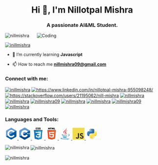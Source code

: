 
<h1 align="center">Hi 👋, I'm Nillotpal Mishra</h1>
<h3 align="center">A passionate AI&ML Student.</h3>
<img align="right" alt="Coding" width="400" src="https://camo.githubusercontent.com/c1dcb74cc1c1835b1d716f5051499a2814c683c806b15f04b0eba492863703e9/68747470733a2f2f63646e2e6472696262626c652e636f6d2f75736572732f3733303730332f73637265656e73686f74732f363538313234332f6176656e746f2e676966">

<p align="left"> <img src="https://komarev.com/ghpvc/?username=nillmishra&label=Profile%20views&color=0e75b6&style=flat" alt="nillmishra" /> </p>

<p align="left"> <a href="https://twitter.com/inillmishra" target="blank"><img src="https://img.shields.io/twitter/follow/inillmishra?logo=twitter&style=for-the-badge" alt="inillmishra" /></a> </p>

- 🌱 I’m currently learning **Javascript**

- 📫 How to reach me **nillmishra09@gmail.com**

<h3 align="left">Connect with me:</h3>
<p align="left">
<a href="https://twitter.com/inillmishra" target="blank"><img align="center" src="https://raw.githubusercontent.com/rahuldkjain/github-profile-readme-generator/master/src/images/icons/Social/twitter.svg" alt="inillmishra" height="30" width="40" /></a>
<a href="https://linkedin.com/in/https://www.linkedin.com/in/nillotpal-mishra-955098248/" target="blank"><img align="center" src="https://raw.githubusercontent.com/rahuldkjain/github-profile-readme-generator/master/src/images/icons/Social/linked-in-alt.svg" alt="https://www.linkedin.com/in/nillotpal-mishra-955098248/" height="30" width="40" /></a>
<a href="https://stackoverflow.com/users/https://stackoverflow.com/users/21195062/nill-mishra" target="blank"><img align="center" src="https://raw.githubusercontent.com/rahuldkjain/github-profile-readme-generator/master/src/images/icons/Social/stack-overflow.svg" alt="https://stackoverflow.com/users/21195062/nill-mishra" height="30" width="40" /></a>
<a href="https://instagram.com/nillmishra" target="blank"><img align="center" src="https://raw.githubusercontent.com/rahuldkjain/github-profile-readme-generator/master/src/images/icons/Social/instagram.svg" alt="nillmishra" height="30" width="40" /></a>
<a href="https://www.codechef.com/users/nillmishra" target="blank"><img align="center" src="https://cdn.jsdelivr.net/npm/simple-icons@3.1.0/icons/codechef.svg" alt="nillmishra" height="30" width="40" /></a>
<a href="https://www.hackerrank.com/nillmishra09" target="blank"><img align="center" src="https://raw.githubusercontent.com/rahuldkjain/github-profile-readme-generator/master/src/images/icons/Social/hackerrank.svg" alt="nillmishra09" height="30" width="40" /></a>
<a href="https://codeforces.com/profile/nillmishra" target="blank"><img align="center" src="https://raw.githubusercontent.com/rahuldkjain/github-profile-readme-generator/master/src/images/icons/Social/codeforces.svg" alt="nillmishra" height="30" width="40" /></a>
<a href="https://www.leetcode.com/nillmishra" target="blank"><img align="center" src="https://raw.githubusercontent.com/rahuldkjain/github-profile-readme-generator/master/src/images/icons/Social/leet-code.svg" alt="nillmishra" height="30" width="40" /></a>
<a href="https://www.hackerearth.com/nillmishra09" target="blank"><img align="center" src="https://raw.githubusercontent.com/rahuldkjain/github-profile-readme-generator/master/src/images/icons/Social/hackerearth.svg" alt="nillmishra09" height="30" width="40" /></a>
<a href="https://auth.geeksforgeeks.org/user/nillmishra" target="blank"><img align="center" src="https://raw.githubusercontent.com/rahuldkjain/github-profile-readme-generator/master/src/images/icons/Social/geeks-for-geeks.svg" alt="nillmishra" height="30" width="40" /></a>
</p>

<h3 align="left">Languages and Tools:</h3>
<p align="left"> <a href="https://www.cprogramming.com/" target="_blank" rel="noreferrer"> <img src="https://raw.githubusercontent.com/devicons/devicon/master/icons/c/c-original.svg" alt="c" width="40" height="40"/> </a> <a href="https://www.w3schools.com/cpp/" target="_blank" rel="noreferrer"> <img src="https://raw.githubusercontent.com/devicons/devicon/master/icons/cplusplus/cplusplus-original.svg" alt="cplusplus" width="40" height="40"/> </a> <a href="https://www.w3schools.com/css/" target="_blank" rel="noreferrer"> <img src="https://raw.githubusercontent.com/devicons/devicon/master/icons/css3/css3-original-wordmark.svg" alt="css3" width="40" height="40"/> </a> <a href="https://www.w3.org/html/" target="_blank" rel="noreferrer"> <img src="https://raw.githubusercontent.com/devicons/devicon/master/icons/html5/html5-original-wordmark.svg" alt="html5" width="40" height="40"/> </a> <a href="https://www.java.com" target="_blank" rel="noreferrer"> <img src="https://raw.githubusercontent.com/devicons/devicon/master/icons/java/java-original.svg" alt="java" width="40" height="40"/> </a> <a href="https://developer.mozilla.org/en-US/docs/Web/JavaScript" target="_blank" rel="noreferrer"> <img src="https://raw.githubusercontent.com/devicons/devicon/master/icons/javascript/javascript-original.svg" alt="javascript" width="40" height="40"/> </a> <a href="https://www.python.org" target="_blank" rel="noreferrer"> <img src="https://raw.githubusercontent.com/devicons/devicon/master/icons/python/python-original.svg" alt="python" width="40" height="40"/> </a> </p>

<p><img align="left" src="https://github-readme-stats.vercel.app/api/top-langs?username=nillmishra&show_icons=true&locale=en&layout=compact" alt="nillmishra" /></p>

<p>&nbsp;<img align="center" src="https://github-readme-stats.vercel.app/api?username=nillmishra&show_icons=true&locale=en" alt="nillmishra" /></p>

<p><img align="center" src="https://github-readme-streak-stats.herokuapp.com/?user=nillmishra&" alt="nillmishra" /></p>